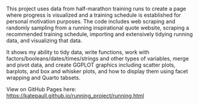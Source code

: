 This project uses data from half-marathon training runs to create a page where progress is visualized and a training schedule is established for personal motivation purposes. The code includes web scraping and randomly sampling from a running inspirational quote website, scraping a recommended training schedule, importing and extensively tidying running data, and visualizing that data.

It shows my ability to tidy data, write functions, work with factors/booleans/dates/times/strings and other types of variables, merge and pivot data, and create GGPLOT graphics including scatter plots, barplots, and box and whisker plots, and how to display them using facet wrapping and Quarto tabsets.

View on GitHub Pages here: https://katepaull.github.io/running_project/running.html
